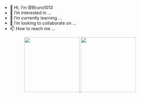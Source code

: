 - 👋 Hi, I’m @Bruno1013
- 👀 I’m interested in ...
- 🌱 I’m currently learning ...
- 💞️ I’m looking to collaborate on ...
- 📫 How to reach me ...


<div align="center">
  <a href="https://github.com/DiogoReiss">
  <img height="180em" src="https://github-readme-stats.vercel.app/api?username=bruno1013&show_icons=true&theme=radical&include_all_commits=true&count_private=true"/>
  <img height="180em" src="https://github-readme-stats.vercel.app/api/top-langs/?username=bruno1013&layout=compact&langs_count=7&theme=radical "/>
</div>


<!---
Bruno1013/Bruno1013 is a ✨ special ✨ repository because its `README.md` (this file) appears on your GitHub profile.
You can click the Preview link to take a look at your changes.
--->
